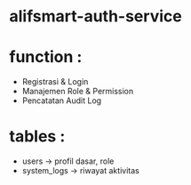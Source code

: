# alifsmart-auth-service

# function :
- Registrasi & Login
- Manajemen Role & Permission
- Pencatatan Audit Log

# tables :
- users -> profil dasar, role
- system_logs -> riwayat aktivitas


